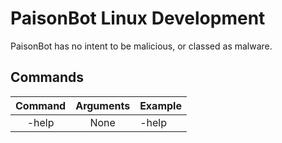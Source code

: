 # PaisonBot Linux Development
PaisonBot has no intent to be malicious, or classed as malware.

## Commands
| Command     | Arguments    | Example             |
|:-----------:|:------------:|---------------------|
| -help       | None         | -help               |
